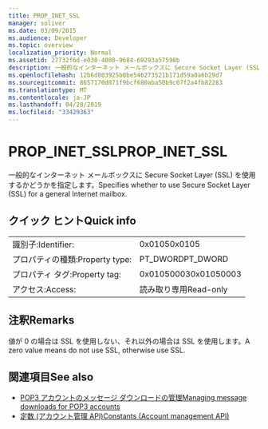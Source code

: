 ```yaml
---
title: PROP_INET_SSL
manager: soliver
ms.date: 03/09/2015
ms.audience: Developer
ms.topic: overview
localization_priority: Normal
ms.assetid: 27732f6d-e030-4080-9684-69293a57598b
description: 一般的なインターネット メールボックスに Secure Socket Layer (SSL) を使用するかどうかを指定します。
ms.openlocfilehash: 12b6d803925b0be546273521b171d59a0a6b29d7
ms.sourcegitcommit: 8657170d071f9bcf680aba50b9c07f2a4fb82283
ms.translationtype: MT
ms.contentlocale: ja-JP
ms.lasthandoff: 04/28/2019
ms.locfileid: "33429363"
---
```

# <a name="prop_inet_ssl"></a><span data-ttu-id="2ac42-103">PROP_INET_SSL</span><span class="sxs-lookup"><span data-stu-id="2ac42-103">PROP_INET_SSL</span></span>

<span data-ttu-id="2ac42-104">一般的なインターネット メールボックスに Secure Socket Layer (SSL) を使用するかどうかを指定します。</span><span class="sxs-lookup"><span data-stu-id="2ac42-104">Specifies whether to use Secure Socket Layer (SSL) for a general Internet mailbox.</span></span>
  
## <a name="quick-info"></a><span data-ttu-id="2ac42-105">クイック ヒント</span><span class="sxs-lookup"><span data-stu-id="2ac42-105">Quick info</span></span>

|||
|:-----|:-----|
|<span data-ttu-id="2ac42-106">識別子:</span><span class="sxs-lookup"><span data-stu-id="2ac42-106">Identifier:</span></span>  <br/> |<span data-ttu-id="2ac42-107">0x0105</span><span class="sxs-lookup"><span data-stu-id="2ac42-107">0x0105</span></span>  <br/> |
|<span data-ttu-id="2ac42-108">プロパティの種類:</span><span class="sxs-lookup"><span data-stu-id="2ac42-108">Property type:</span></span>  <br/> |<span data-ttu-id="2ac42-109">PT_DWORD</span><span class="sxs-lookup"><span data-stu-id="2ac42-109">PT_DWORD</span></span>  <br/> |
|<span data-ttu-id="2ac42-110">プロパティ タグ:</span><span class="sxs-lookup"><span data-stu-id="2ac42-110">Property tag:</span></span>  <br/> |<span data-ttu-id="2ac42-111">0x01050003</span><span class="sxs-lookup"><span data-stu-id="2ac42-111">0x01050003</span></span>  <br/> |
|<span data-ttu-id="2ac42-112">アクセス:</span><span class="sxs-lookup"><span data-stu-id="2ac42-112">Access:</span></span>  <br/> |<span data-ttu-id="2ac42-113">読み取り専用</span><span class="sxs-lookup"><span data-stu-id="2ac42-113">Read-only</span></span>  <br/> |
   
## <a name="remarks"></a><span data-ttu-id="2ac42-114">注釈</span><span class="sxs-lookup"><span data-stu-id="2ac42-114">Remarks</span></span>

<span data-ttu-id="2ac42-115">値が 0 の場合は SSL を使用しない、それ以外の場合は SSL を使用します。</span><span class="sxs-lookup"><span data-stu-id="2ac42-115">A zero value means do not use SSL, otherwise use SSL.</span></span>
  
## <a name="see-also"></a><span data-ttu-id="2ac42-116">関連項目</span><span class="sxs-lookup"><span data-stu-id="2ac42-116">See also</span></span>

- [<span data-ttu-id="2ac42-117">POP3 アカウントのメッセージ ダウンロードの管理</span><span class="sxs-lookup"><span data-stu-id="2ac42-117">Managing message downloads for POP3 accounts</span></span>](managing-message-downloads-for-pop3-accounts.md)  
- [<span data-ttu-id="2ac42-118">定数 (アカウント管理 API)</span><span class="sxs-lookup"><span data-stu-id="2ac42-118">Constants (Account management API)</span></span>](constants-account-management-api.md)

